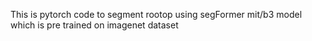 This is pytorch code to segment rootop using segFormer mit/b3 model which is pre trained on imagenet dataset

